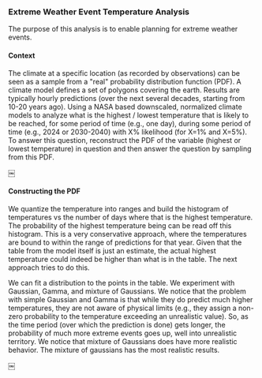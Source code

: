 ### Extreme Weather Event Temperature Analysis

The purpose of this analysis is to enable planning for extreme weather events.

#### Context

The climate at a specific location (as recorded by observations) can be seen as a sample from a "real" probability distribution function (PDF).  A climate model defines a set of polygons covering the earth. Results are typically hourly predictions (over the next several decades, starting from 10-20 years ago). Using a NASA based downscaled, normalized climate models to analyze what is the highest / lowest temperature that is likely to be reached, for some period of time (e.g., one day), during some period of time (e.g., 2024 or 2030-2040) with X% likelihood (for X=1% and X=5%). To answer this question, reconstruct the PDF of the variable (highest or lowest temperature) in question and then answer the question by sampling from this PDF.

￼

#### Constructing the PDF

We quantize the temperature into  ranges and build the histogram of temperatures vs the number of days where that is the highest temperature. The probability of the highest temperature being  can be read off this histogram. This is a very conservative approach, where the temperatures are bound to within the range of predictions for that year. Given that the table from the model itself is just an estimate, the actual highest temperature could indeed be higher than what is in the table. The next approach tries to do this.

We can fit a distribution to the points in the table. We experiment with Gaussian, Gamma, and mixture of Gaussians. We notice that the problem with simple Gaussian and Gamma is that while they do predict much higher temperatures, they are not aware of physical limits (e.g., they assign a non-zero probability to the temperature exceeding an unrealistic value).  So, as the time period (over which the prediction is done) gets longer, the probability of much more extreme events goes up, well into unrealistic territory. We notice that mixture of Gaussians does have more realistic behavior.  The mixture of gaussians has the most realistic results.

￼



